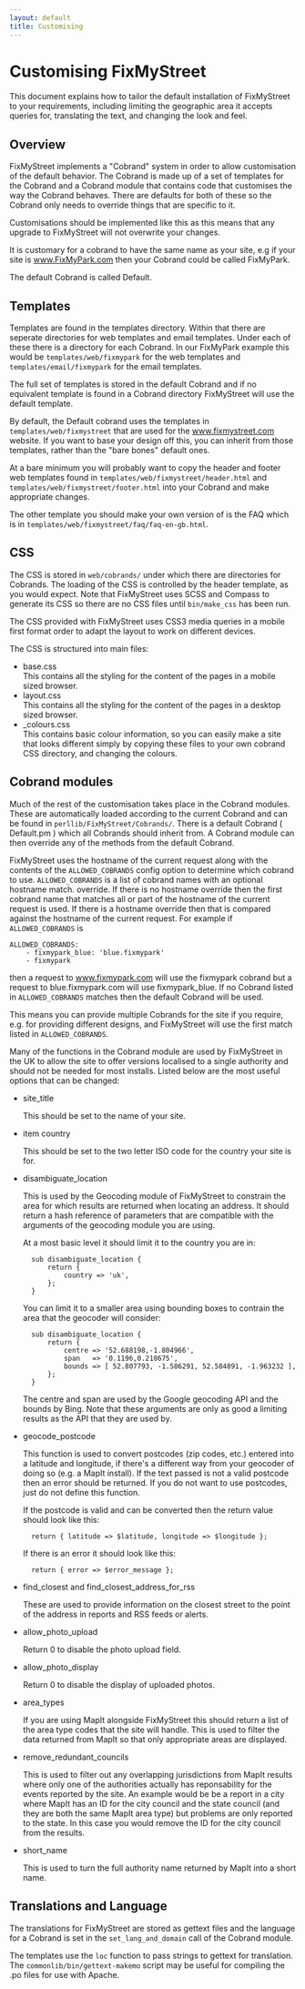 ```yaml
---
layout: default
title: Customising
---
```


# Customising FixMyStreet

This document explains how to tailor the default installation of
FixMyStreet to your requirements, including limiting the geographic
area it accepts queries for, translating the text, and changing the look and feel.

## Overview

FixMyStreet implements a "Cobrand" system in order to allow customisation
of the default behavior. The Cobrand is made up of a set of templates for
the Cobrand and a Cobrand module that contains code that customises the
way the Cobrand behaves. There are defaults for both of these so the
Cobrand only needs to override things that are specific to it.

Customisations should be implemented like this as this means that any
upgrade to FixMyStreet will not overwrite your changes.

It is customary for a cobrand to have the same name as your site,
e.g if your site is www.FixMyPark.com then your Cobrand could be
called FixMyPark.

The default Cobrand is called Default.

## Templates

Templates are found in the templates directory. Within that there are
seperate directories for web templates and email templates. Under each
of these there is a directory for each Cobrand. In our FixMyPark example
this would be `templates/web/fixmypark` for the web templates and
`templates/email/fixmypark` for the email templates.

The full set of templates is stored in the default Cobrand and if no
equivalent template is found in a Cobrand directory FixMyStreet will
use the default template.

By default, the Default cobrand uses the templates in
`templates/web/fixmystreet` that are used for the www.fixmystreet.com website.
If you want to base your design off this, you can inherit from those templates,
rather than the "bare bones" default ones.

At a bare minimum you will probably want to copy the header and footer
web templates found in `templates/web/fixmystreet/header.html` and
`templates/web/fixmystreet/footer.html` into your Cobrand and make appropriate
changes.

The other template you should make your own version of is the FAQ which
is in `templates/web/fixmystreet/faq/faq-en-gb.html`.

## CSS

The CSS is stored in `web/cobrands/` under which there are directories for Cobrands.
The loading of the CSS is controlled by the header template, as you would expect. Note that
FixMyStreet uses SCSS and Compass to generate its CSS so there are no CSS files
until `bin/make_css` has been run.

The CSS provided with FixMyStreet uses CSS3 media queries in a mobile first
format order to adapt the layout to work on different devices.

The CSS is structured into main files:

* base.css  
This contains all the styling for the content of the pages in a mobile sized browser.
* layout.css  
This contains all the styling for the content of the pages in a desktop sized browser.
* \_colours.css  
This contains basic colour information, so you can easily make a site that
looks different simply by copying these files to your own cobrand CSS
directory, and changing the colours.

## Cobrand modules

Much of the rest of the customisation takes place in the Cobrand modules. These
are automatically loaded according to the current Cobrand and can be found in
`perllib/FixMyStreet/Cobrands/`. There is a default Cobrand ( Default.pm ) which
all Cobrands should inherit from. A Cobrand module can then override any of the
methods from the default Cobrand.

FixMyStreet uses the hostname of the current request along with the contents
of the `ALLOWED_COBRANDS` config option to determine which cobrand to use.
`ALLOWED_COBRANDS` is a list of cobrand names with an optional hostname match.
override. If there is no hostname override then the first cobrand name that
matches all or part of the hostname of the current request is used. If there is
a hostname override then that is compared against the hostname of the current
request. For example if `ALLOWED_COBRANDS` is

    ALLOWED_COBRANDS:
        - fixmypark_blue: 'blue.fixmypark'
        - fixmypark

then a request to www.fixmypark.com will use the fixmypark cobrand but a
request to blue.fixmypark.com will use fixmypark_blue. If no Cobrand listed in
`ALLOWED_COBRANDS` matches then the default Cobrand will be used.

This means you can provide multiple Cobrands for the site if you require, e.g.
for providing different designs, and FixMyStreet will use the first match
listed in `ALLOWED_COBRANDS`.

Many of the functions in the Cobrand module are used by FixMyStreet in the UK
to allow the site to offer versions localised to a single authority and should
not be needed for most installs. Listed below are the most useful options that
can be changed:

* site_title

    This should be set to the name of your site.

* item country

    This should be set to the two letter ISO code for the country your site is for.

* disambiguate_location

    This is used by the Geocoding module of FixMyStreet to constrain the area for
which results are returned when locating an address. It should return a hash
reference of parameters that are compatible with the arguments of the geocoding module
you are using.

    At a most basic level it should limit it to the country you are in:

        sub disambiguate_location {
            return {
                country => 'uk',
            };
        }

    You can limit it to a smaller area using bounding boxes to contrain the area
that the geocoder will consider:

        sub disambiguate_location {
            return {
                centre => '52.688198,-1.804966',
                span   => '0.1196,0.218675',
                bounds => [ 52.807793, -1.586291, 52.584891, -1.963232 ],
            };
        }

    The centre and span are used by the Google geocoding API and the bounds by
Bing. Note that these arguments are only as good a limiting results as the API
that they are used by.

* geocode_postcode

    This function is used to convert postcodes (zip codes, etc.) entered into a
latitude and longitude, if there's a different way from your geocoder of doing so
(e.g. a MapIt install). If the text passed is not a valid postcode then an
error should be returned. If you do not want to use postcodes, just do not define
this function.

    If the postcode is valid and can be converted then the return value should
look like this:

        return { latitude => $latitude, longitude => $longitude };

    If there is an error it should look like this:

        return { error => $error_message };

* find_closest and find_closest_address_for_rss

    These are used to provide information on the closest street to the point of
the address in reports and RSS feeds or alerts.

* allow_photo_upload

    Return 0 to disable the photo upload field.

* allow_photo_display

    Return 0 to disable the display of uploaded photos.

* area_types

    If you are using MapIt alongside FixMyStreet this should return a
list of the area type codes that the site will handle. This is used
to filter the data returned from MapIt so that only appropriate areas are
displayed.

* remove_redundant_councils

    This is used to filter out any overlapping jurisdictions from MapIt results
where only one of the authorities actually has reponsability for the events
reported by the site. An example would be be a report in a city where MapIt
has an ID for the city council and the state council (and they are both the
same MapIt area type) but problems are only reported to the state. In this case
you would remove the ID for the city council from the results.

* short_name

    This is used to turn the full authority name returned by MapIt into a short
name.

## Translations and Language

The translations for FixMyStreet are stored as gettext files and the
language for a Cobrand is set in the `set_lang_and_domain` call of
the Cobrand module.

The templates use the `loc` function to pass strings to gettext for
translation. The `commonlib/bin/gettext-makemo` script may be useful
for compiling the .po files for use with Apache.
